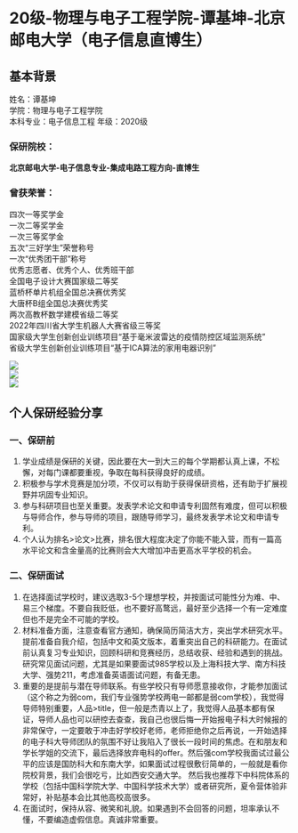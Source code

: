 #  20级-物理与电子工程学院-谭基坤-北京邮电大学（电子信息直博生）

## 基本背景
姓名：谭基坤  
学院：物理与电子工程学院  
本科专业：电子信息工程
年级：2020级

### 保研院校：
**北京邮电大学-电子信息专业-集成电路工程方向-直博生**

### 曾获荣誉：
四次一等奖学金  
一次二等奖学金  
一次三等奖学金  
五次“三好学生”荣誉称号  
一次“优秀团干部”称号  
优秀志愿者、优秀个人、优秀班干部  
全国电子设计大赛国家级二等奖  
蓝桥杯单片机组全国总决赛优秀奖  
大唐杯B组全国总决赛优秀奖  
两次高教杯数学建模省级二等奖  
2022年四川省大学生机器人大赛省级三等奖  
国家级大学生创新创业训练项目“基于毫米波雷达的疫情防控区域监测系统”  
省级大学生创新创业训练项目“基于ICA算法的家用电器识别”  
  
  ![](https://sicnu-wiki-1302714559.cos.ap-nanjing.myqcloud.com/Img/%E8%B0%AD%E5%9F%BA%E5%9D%A4.png)  
  ![](https://sicnu-wiki-1302714559.cos.ap-nanjing.myqcloud.com/Img/%E5%9B%BE%E7%89%872.png)  
  ![](https://sicnu-wiki-1302714559.cos.ap-nanjing.myqcloud.com/Img/%E5%9B%BE%E7%89%873.png)
## 个人保研经验分享
### **一、保研前**
1. 学业成绩是保研的关键，因此要在大一到大三的每个学期都认真上课，不松懈，对每门课都要重视，争取在每科获得良好的成绩。  
2. 积极参与学术竞赛是加分项，不仅可以有助于获得保研资格，还有助于扩展视野并巩固专业知识。
3. 参与科研项目也至关重要。发表学术论文和申请专利固然有难度，但可以积极与导师合作，参与导师的项目，跟随导师学习，最终发表学术论文和申请专利。  
4. 个人认为排名>论文>比赛，排名很大程度决定了你能不能入营，而有一篇高水平论文和含金量高的比赛则会大大增加冲击更高水平学校的机会。

### **二、保研面试**
1. 在选择面试学校时，建议选取3-5个理想学校，并按面试可能性分为难、中、易三个梯度。不要自我贬低，也不要好高鹜远，最好至少选择一个有一定难度但也不是完全不可能的学校。  
2. 材料准备方面，注意查看官方通知，确保简历简洁大方，突出学术研究水平。提前准备自我介绍，包括中文和英文版本，着重突出自己的科研能力。在面试前认真复习专业知识，回顾科研和竞赛经历，总结收获、经验和遇到的挑战。研究常见面试问题，尤其是如果要面试985学校以及上海科技大学、南方科技大学、强势211，考虑准备英语面试问题，有备无患。  
3. 重要的是提前与潜在导师联系。有些学校只有导师愿意接收你，才能参加面试（这个称之为弱com，我们专业强势学校两电一邮都是弱com学校），我觉得导师特别重要，人品>title，但一般是杰青以上了，我觉得人品基本都有保证，导师人品也可以研控去查查，我自己也很后悔一开始报电子科大时候报的非常保守，一定要敢于冲击好学校好老师，老师拒绝你之后再说，一开始选择的电子科大导师团队的氛围不好让我陷入了很长一段时间的焦虑。在和朋友和学长学姐的交流下，最后选择放弃电科的offer。然后强com学校我面试过最公平的应该是国防科大和东南大学，如果面试过程很敷衍简单的，一般就是看你院校背景，我们会很吃亏，比如西安交通大学。 然后我也推荐下中科院体系的学校（包括中国科学院大学、中国科学技术大学）或者研究所，夏令营体验非常好，补贴基本会比其他高校高很多。  
4. 在面试时，保持从容、微笑和礼貌。如果遇到不会回答的问题，坦率承认不懂，不要编造虚假信息。真诚非常重要。
